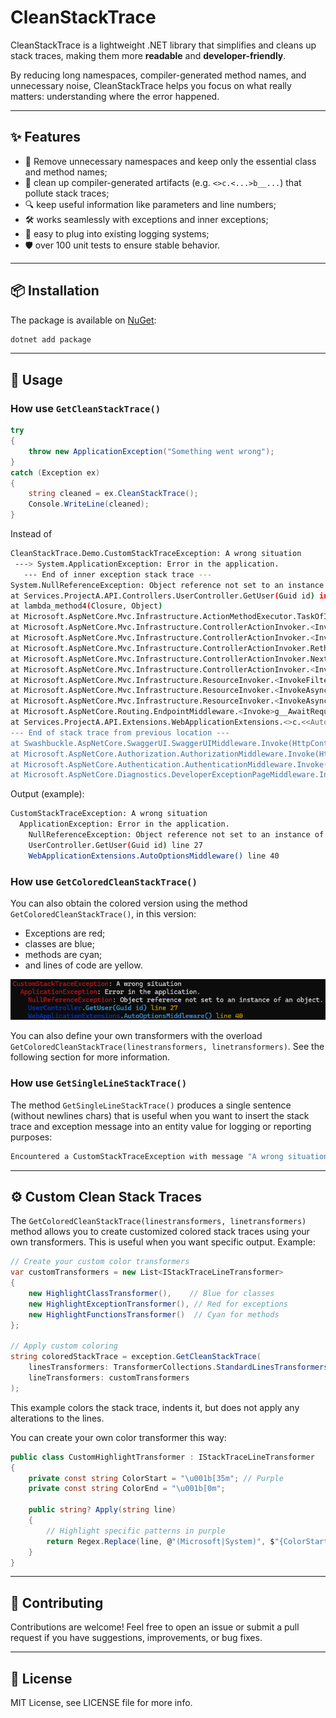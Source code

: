 ﻿# CleanStackTrace

CleanStackTrace is a lightweight .NET library that simplifies and cleans up stack traces, making them more **readable** and **developer-friendly**.  

By reducing long namespaces, compiler-generated method names, and unnecessary noise, CleanStackTrace helps you focus on what really matters: understanding where the error happened.

---

## ✨ Features

- 🚀 Remove unnecessary namespaces and keep only the essential class and method names;  
- 🧹 clean up compiler-generated artifacts (e.g. `<>c.<...>b__...`) that pollute stack traces;  
- 🔍 keep useful information like parameters and line numbers;  
- 🛠 works seamlessly with exceptions and inner exceptions;  
- 🔧 easy to plug into existing logging systems;  
- 🛡 over 100 unit tests to ensure stable behavior.

---

## 📦 Installation

The package is available on [NuGet](https://www.nuget.org/):

```c#
dotnet add package 
```

---

## 🔧 Usage

### How use `GetCleanStackTrace()`
```c#
try
{
    throw new ApplicationException("Something went wrong");
}
catch (Exception ex)
{
    string cleaned = ex.CleanStackTrace();
    Console.WriteLine(cleaned);
}
```

Instead of
```sh
CleanStackTrace.Demo.CustomStackTraceException: A wrong situation
 ---> System.ApplicationException: Error in the application.
   --- End of inner exception stack trace ---
System.NullReferenceException: Object reference not set to an instance of an object.
at Services.ProjectA.API.Controllers.UserController.GetUser(Guid id) in C:\Users\UserName\Repositories\Client\Services\ProjectA\API\Controllers\UserController.cs:line 27
at lambda_method4(Closure, Object)
at Microsoft.AspNetCore.Mvc.Infrastructure.ActionMethodExecutor.TaskOfIActionResultExecutor.Execute(ActionContext actionContext, IActionResultTypeMapper mapper, ObjectMethodExecutor executor, Object controller, Object[] arguments)
at Microsoft.AspNetCore.Mvc.Infrastructure.ControllerActionInvoker.<InvokeActionMethodAsync>g__Awaited|12_0(ControllerActionInvoker invoker, ValueTask`1 actionResultValueTask)
at Microsoft.AspNetCore.Mvc.Infrastructure.ControllerActionInvoker.<InvokeNextActionFilterAsync>g__Awaited|10_0(ControllerActionInvoker invoker, Task lastTask, State next, Scope scope, Object state, Boolean isCompleted)
at Microsoft.AspNetCore.Mvc.Infrastructure.ControllerActionInvoker.Rethrow(ActionExecutedContextSealed context)
at Microsoft.AspNetCore.Mvc.Infrastructure.ControllerActionInvoker.Next(State& next, Scope& scope, Object& state, Boolean& isCompleted)
at Microsoft.AspNetCore.Mvc.Infrastructure.ControllerActionInvoker.<InvokeInnerFilterAsync>g__Awaited|13_0(ControllerActionInvoker invoker, Task lastTask, State next, Scope scope, Object state, Boolean isCompleted)
at Microsoft.AspNetCore.Mvc.Infrastructure.ResourceInvoker.<InvokeFilterPipelineAsync>g__Awaited|20_0(ResourceInvoker invoker, Task lastTask, State next, Scope scope, Object state, Boolean isCompleted)
at Microsoft.AspNetCore.Mvc.Infrastructure.ResourceInvoker.<InvokeAsync>g__Awaited|17_0(ResourceInvoker invoker, Task task, IDisposable scope)
at Microsoft.AspNetCore.Mvc.Infrastructure.ResourceInvoker.<InvokeAsync>g__Awaited|17_0(ResourceInvoker invoker, Task task, IDisposable scope)
at Microsoft.AspNetCore.Routing.EndpointMiddleware.<Invoke>g__AwaitRequestTask|6_0(Endpoint endpoint, Task requestTask, ILogger logger)
at Services.ProjectA.API.Extensions.WebApplicationExtensions.<>c.<<AutoOptionsMiddleware>b__2_0>d.MoveNext() in C:\Users\UserName\Repositories\Client\Servicesoa\progetto\Extensions\WebApplicationExtensions.cs:line 40
--- End of stack trace from previous location ---
at Swashbuckle.AspNetCore.SwaggerUI.SwaggerUIMiddleware.Invoke(HttpContext httpcontext)
at Microsoft.AspNetCore.Authorization.AuthorizationMiddleware.Invoke(HttpContext context)
at Microsoft.AspNetCore.Authentication.AuthenticationMiddleware.Invoke(HttpContext context)
at Microsoft.AspNetCore.Diagnostics.DeveloperExceptionPageMiddleware.Invoke(HttpContext context)
```

Output (example):
```sh
CustomStackTraceException: A wrong situation
  ApplicationException: Error in the application.
    NullReferenceException: Object reference not set to an instance of an object.
    UserController.GetUser(Guid id) line 27
    WebApplicationExtensions.AutoOptionsMiddleware() line 40
```

### How use `GetColoredCleanStackTrace()`

You can also obtain the colored version using the method `GetColoredCleanStackTrace()`, in this version:

 - Exceptions are red;
 - classes are blue;
 - methods are cyan;
 - and lines of code are yellow.

![alt text](https://raw.githubusercontent.com/gabriele-cavallaro/CleanStackTrace/refs/heads/main/images/example-1.png "Title")

You can also define your own transformers with the overload `GetColoredCleanStackTrace(linestransformers, linetransformers)`. See the following section for more information.

### How use `GetSingleLineStackTrace()`

The method `GetSingleLineStackTrace()` produces a single sentence (without newlines chars) that is useful when you want to insert the stack trace and exception message into an entity value for logging or reporting purposes:
```sh
Encountered a CustomStackTraceException with message "A wrong situation" while executing UserController.GetUser(Guid id) at line 27.
```

---

## ⚙️ Custom Clean Stack Traces
The `GetColoredCleanStackTrace(linestransformers, linetransformers)` method allows you to create customized colored stack traces using your own transformers. This is useful when you want specific output. Example:

```c#
// Create your custom color transformers
var customTransformers = new List<IStackTraceLineTransformer>
{
    new HighlightClassTransformer(),    // Blue for classes
    new HighlightExceptionTransformer(), // Red for exceptions
    new HighlightFunctionsTransformer()  // Cyan for methods
};

// Apply custom coloring
string coloredStackTrace = exception.GetCleanStackTrace(
    linesTransformers: TransformerCollections.StandardLinesTransformers,
    lineTransformers: customTransformers
);
```

This example colors the stack trace, indents it, but does not apply any alterations to the lines.

You can create your own color transformer this way:

```c#
public class CustomHighlightTransformer : IStackTraceLineTransformer
{
    private const string ColorStart = "\u001b[35m"; // Purple
    private const string ColorEnd = "\u001b[0m";

    public string? Apply(string line)
    {
        // Highlight specific patterns in purple
        return Regex.Replace(line, @"(Microsoft|System)", $"{ColorStart}$1{ColorEnd}");
    }
}
```

---

## 🤝 Contributing

Contributions are welcome!
Feel free to open an issue or submit a pull request if you have suggestions, improvements, or bug fixes.

---

## 📜 License
MIT License, see LICENSE file for more info.
